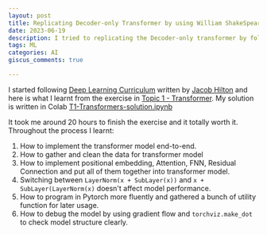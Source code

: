 ```yaml
---
layout: post
title: Replicating Decoder-only Transformer by using William ShakeSpeare Corpus
date: 2023-06-19
description: I tried to replicating the Decoder-only transformer by following "Attention is all you need" paper and trained it on William Shakespeare's work.
tags: ML
categories: AI
giscus_comments: true

---
```


I started following [Deep Learning Curriculum](https://github.com/jacobhilton/deep_learning_curriculum/tree/master) written by [Jacob Hilton](https://www.jacobh.co.uk/) and here is what I learnt from the exercise in [Topic 1 - Transformer](https://github.com/jacobhilton/deep_learning_curriculum/blob/master/1-Transformers.md). My solution is written in Colab [T1-Transformers-solution.ipynb](https://colab.research.google.com/drive/18oP7mmz6sgC3pUembsOLdS6jSwlVbmIv?usp=sharing)

It took me around 20 hours to finish the exercise and it totally worth it. Throughout the process I learnt:
1. How to implement the transformer model end-to-end.
2. How to gather and clean the data for transformer model
3. How to implement positional embedding, Attention, FNN, Residual Connection and put all of them together into transformer model.
4. Switching between `LayerNorm(x + SubLayer(x))` and `x + SubLayer(LayerNorm(x)` doesn't affect model performance.
5. How to program in Pytorch more fluently and gathered a bunch of utility function for later usage.
6. How to debug the model by using gradient flow and `torchviz.make_dot` to check model structure clearly.
